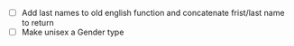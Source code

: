 - [ ] Add last names to old english function and concatenate frist/last name to return
- [ ] Make unisex a Gender type
